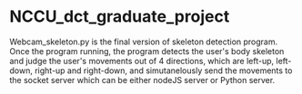 # NCCU_dct_graduate_project

Webcam_skeleton.py is the final version of skeleton detection program.
Once the program running, the program detects the user's body skeleton and judge the user's movements out of 4 directions, which are left-up, left-down, right-up and right-down, and simutanelously send the movements to the socket server which can be either nodeJS server or Python server.
